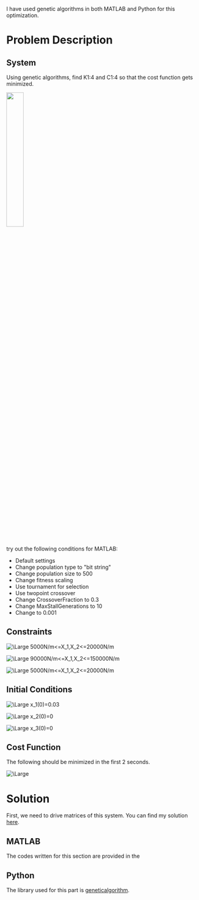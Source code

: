 I have used genetic algorithms in both MATLAB and Python for this optimization.

# Problem Description

## System

Using genetic algorithms, find K1:4 and C1:4 so that the cost function gets minimized.

<img src="https://github.com/sarajahedazad/Optimal-Design-of-a-Suspension-System/blob/main/Suspension_System.JPG" width=30%>

try out the following conditions for MATLAB:
* Default settings
* Change population type to "bit string"
* Change population size to 500
* Change fitness scaling
* Use tournament for selection
* Use twopoint crossover
* Change CrossoverFraction to 0.3
* Change MaxStallGenerations to 10
* Change  to 0.001


## Constraints

![\Large 5000N/m<=X_1,X_2<=20000N/m](https://latex.codecogs.com/svg.latex?\Large&space;5000N/m<=K_1,K_2<=20000N/m) 

![\Large 90000N/m<=X_1,X_2<=150000N/m](https://latex.codecogs.com/svg.latex?\Large&space;90000N/m<=K_3,K_4<=150000N/m) 

![\Large 5000N/m<=X_1,X_2<=20000N/m](https://latex.codecogs.com/svg.latex?\Large&space;500N.s/m<=C_1,C_2,C_3,C_4<=2000N.s/m) 



## Initial Conditions
![\Large x_1(0)=0.03](https://latex.codecogs.com/svg.latex?\Large&space;x_1(0)=0.03) 

![\Large x_2(0)=0](https://latex.codecogs.com/svg.latex?\Large&space;x_2(0)=0) 

![\Large x_3(0)=0](https://latex.codecogs.com/svg.latex?\Large&space;x_3(0)=0) 

## Cost Function

The following should be minimized in the first 2 seconds.

![\Large](https://latex.codecogs.com/svg.latex?\Large&space;RMS(\ddot{X_1})+5RMS(\dot{X_2})) 


# Solution

First, we need to drive matrices of this system. You can find my solution [here](https://github.com/sarajahedazad/Optimal-Design-of-a-Suspension-System/blob/main/Using%20Lagrange%20multipliers%20to%20solve%20the%20problem.pdf).


## MATLAB
The codes written for this section are provided in the 

## Python

The library used for this part is [geneticalgorithm](https://pypi.org/project/geneticalgorithm/).
